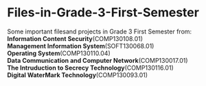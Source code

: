 # Files-in-Grade-3-First-Semester
Some important filesand projects in Grade 3 First Semester from:  
__Information Content Security__(COMP130108.01)  
__Management Information System__(SOFT130068.01)  
__Operating System__(COMP130110.04)  
__Data Communication and Computer Network__(COMP130017.01)  
__The Intruduction to Secrecy Technology__(COMP130116.01)  
__Digital WaterMark Technology__(COMP130093.01)
